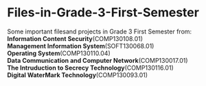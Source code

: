 # Files-in-Grade-3-First-Semester
Some important filesand projects in Grade 3 First Semester from:  
__Information Content Security__(COMP130108.01)  
__Management Information System__(SOFT130068.01)  
__Operating System__(COMP130110.04)  
__Data Communication and Computer Network__(COMP130017.01)  
__The Intruduction to Secrecy Technology__(COMP130116.01)  
__Digital WaterMark Technology__(COMP130093.01)
